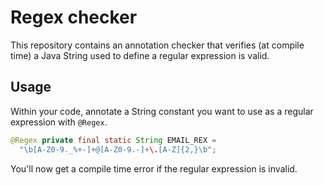 # Regex checker

This repository contains an annotation checker that verifies (at
compile time) a Java String used to define a regular expression is
valid.

## Usage

Within your code, annotate a String constant you want to use as a
regular expression with `@Regex`.

```java
@Regex private final static String EMAIL_REX =
  "\b[A-Z0-9._%+-]+@[A-Z0-9.-]+\.[A-Z]{2,}\b";
```

You'll now get a compile time error if the regular expression is
invalid.

